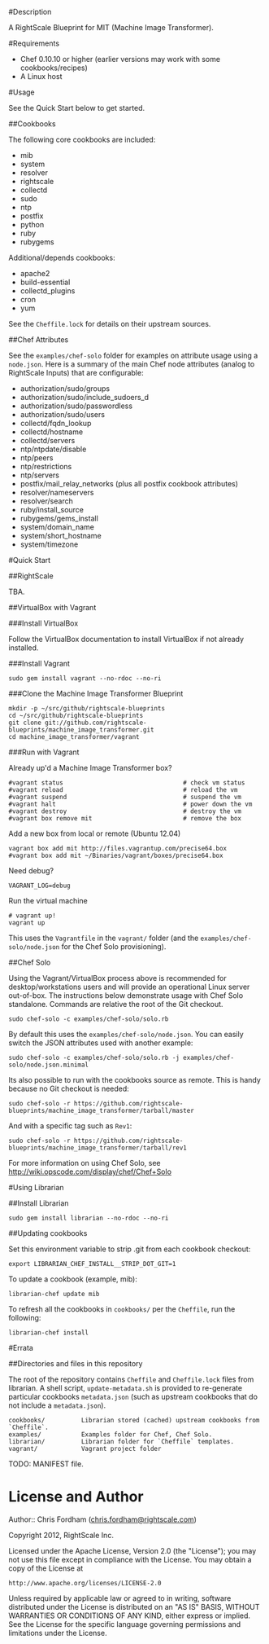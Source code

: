 #Description

A RightScale Blueprint for MIT (Machine Image Transformer).

#Requirements

* Chef 0.10.10 or higher (earlier versions may work with some cookbooks/recipes)
* A Linux host

#Usage

See the Quick Start below to get started.

##Cookbooks

The following core cookbooks are included:

* mib
* system
* resolver
* rightscale
* collectd
* sudo
* ntp
* postfix
* python
* ruby
* rubygems

Additional/depends cookbooks:

* apache2
* build-essential
* collectd_plugins
* cron
* yum

See the `Cheffile.lock` for details on their upstream sources.

##Chef Attributes

See the `examples/chef-solo` folder for examples on attribute usage using a `node.json`.
Here is a summary of the main Chef node attributes (analog to RightScale Inputs) that are configurable:

* authorization/sudo/groups
* authorization/sudo/include_sudoers_d
* authorization/sudo/passwordless
* authorization/sudo/users
* collectd/fqdn_lookup
* collectd/hostname
* collectd/servers
* ntp/ntpdate/disable
* ntp/peers
* ntp/restrictions
* ntp/servers
* postfix/mail_relay_networks (plus all postfix cookbook attributes)
* resolver/nameservers
* resolver/search
* ruby/install_source
* rubygems/gems_install
* system/domain_name
* system/short_hostname
* system/timezone

#Quick Start

##RightScale

TBA.

##VirtualBox with Vagrant

###Install VirtualBox

Follow the VirtualBox documentation to install VirtualBox if not already installed.

###Install Vagrant

	sudo gem install vagrant --no-rdoc --no-ri

###Clone the Machine Image Transformer Blueprint

	mkdir -p ~/src/github/rightscale-blueprints
	cd ~/src/github/rightscale-blueprints
	git clone git://github.com/rightscale-blueprints/machine_image_transformer.git
	cd machine_image_transformer/vagrant

###Run with Vagrant

Already up'd a Machine Image Transformer box?

	#vagrant status                   				# check vm status
	#vagrant reload                   				# reload the vm
	#vagrant suspend                  				# suspend the vm
	#vagrant halt                     				# power down the vm
	#vagrant destroy                  				# destroy the vm
	#vagrant box remove mit						  	# remove the box

Add a new box from local or remote (Ubuntu 12.04)

	vagrant box add mit http://files.vagrantup.com/precise64.box
	#vagrant box add mit ~/Binaries/vagrant/boxes/precise64.box

Need debug?

	VAGRANT_LOG=debug

Run the virtual machine

	# vagrant up!
	vagrant up
	
This uses the `Vagrantfile` in the `vagrant/` folder (and the `examples/chef-solo/node.json` for the Chef Solo provisioning).

##Chef Solo

Using the Vagrant/VirtualBox process above is recommended for desktop/workstations users and will provide an operational Linux server out-of-box.
The instructions below demonstrate usage with Chef Solo standalone. Commands are relative the root of the Git checkout.

	sudo chef-solo -c examples/chef-solo/solo.rb
	
By default this uses the `examples/chef-solo/node.json`. You can easily switch the JSON attributes used with another example:

	sudo chef-solo -c examples/chef-solo/solo.rb -j examples/chef-solo/node.json.minimal
	
Its also possible to run with the cookbooks source as remote. This is handy because no Git checkout is needed:

	sudo chef-solo -r https://github.com/rightscale-blueprints/machine_image_transformer/tarball/master
	
And with a specific tag such as `Rev1`:

	sudo chef-solo -r https://github.com/rightscale-blueprints/machine_image_transformer/tarball/rev1

For more information on using Chef Solo, see http://wiki.opscode.com/display/chef/Chef+Solo

#Using Librarian

##Install Librarian

	sudo gem install librarian --no-rdoc --no-ri

##Updating cookbooks

Set this environment variable to strip .git from each cookbook checkout:

	export LIBRARIAN_CHEF_INSTALL__STRIP_DOT_GIT=1

To update a cookbook (example, mib):
	
	librarian-chef update mib

To refresh all the cookbooks in `cookbooks/` per the `Cheffile`, run the following:

	librarian-chef install
	
#Errata

##Directories and files in this repository

The root of the repository contains `Cheffile` and `Cheffile.lock` files from librarian. A shell script, `update-metadata.sh` is provided to re-generate particular cookbooks `metadata.json` (such as upstream cookbooks that do not include a `metadata.json`).

	cookbooks/			Librarian stored (cached) upstream cookbooks from `Cheffile`.
	examples/			Examples folder for Chef, Chef Solo.
	librarian/			Librarian folder for `Cheffile` templates.
	vagrant/			Vagrant project folder

TODO: MANIFEST file.

License and Author
==================

Author:: Chris Fordham (<chris.fordham@rightscale.com>)

Copyright 2012, RightScale Inc.

Licensed under the Apache License, Version 2.0 (the "License");
you may not use this file except in compliance with the License.
You may obtain a copy of the License at

    http://www.apache.org/licenses/LICENSE-2.0

Unless required by applicable law or agreed to in writing, software
distributed under the License is distributed on an "AS IS" BASIS,
WITHOUT WARRANTIES OR CONDITIONS OF ANY KIND, either express or implied.
See the License for the specific language governing permissions and
limitations under the License.